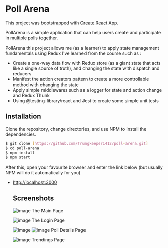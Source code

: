 # Poll Arena

This project was bootstrapped with [Create React App](https://github.com/facebook/create-react-app).

PollArena is a simple application that can help users create and participate in multiple polls together.

PollArena this project allows me (as a learner) to apply state management fundamentals using Redux I've learned from the course such as :

- Create a one-way data flow with Redux store (as a giant state that acts like a single source of truth), and changing the state with dispatch and reducers
- Manifest the action creators pattern to create a more controllable method with changing the state
- Apply simple middlewares such as a logger for state and action change and Redux Thunk
- Using @testing-library/react and Jest to create some simple unit tests

## Installation

Clone the repository, change directories, and use NPM to install the dependencies. 

```bash
$ git clone [https://github.com/Trungkeeper1412/poll-arena.git]
$ cd poll-arena
$ npm install
$ npm start
```

After this, open your favourite browser and enter the link below (but usually NPM will do it automatically for you)
- [http://localhost:3000](http://localhost:3000)

  ## Screenshots
  ![image](https://github.com/user-attachments/assets/dcf5679e-c93b-4fa2-8341-ff17b056a7a1)
  The Main Page

  ![image](https://github.com/user-attachments/assets/c480c8da-9f22-4e9c-9509-c1b2ed6059f8)
  The Login Page
  
  ![image](https://github.com/user-attachments/assets/5db22d2b-5812-4ac1-b287-3db2a20a13b3)
  ![image](https://github.com/user-attachments/assets/8300d073-cd5e-4384-ab0d-37a5b82a47dd)
  Poll Details Page

  ![image](https://github.com/user-attachments/assets/dc05ac19-9898-4cc1-a1b2-d2f126d90ef8)
  Trendings Page
